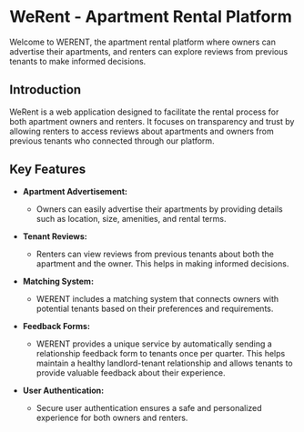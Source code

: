 # WeRent - Apartment Rental Platform

Welcome to WERENT, the apartment rental platform where owners can advertise their apartments, 
and renters can explore reviews from previous tenants to make informed decisions.

## Introduction

WeRent is a web application designed to facilitate the rental process for both apartment owners and renters.
It focuses on transparency and trust by allowing renters to access reviews about apartments and owners from previous tenants who connected through our platform.

## Key Features

- **Apartment Advertisement:**
  - Owners can easily advertise their apartments by providing details such as location, size, amenities, and rental terms.

- **Tenant Reviews:**
  - Renters can view reviews from previous tenants about both the apartment and the owner. This helps in making informed decisions.

- **Matching System:**
  - WERENT includes a matching system that connects owners with potential tenants based on their preferences and requirements.

- **Feedback Forms:**
  - WERENT provides a unique service by automatically sending a relationship feedback form to tenants once per quarter. This helps maintain a healthy landlord-tenant relationship and allows tenants to provide valuable feedback about their experience.

- **User Authentication:**
  - Secure user authentication ensures a safe and personalized experience for both owners and renters. 
 
 
